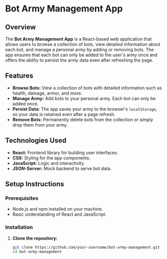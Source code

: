 # Bot Army Management App

## Overview

The **Bot Army Management App** is a React-based web application that allows users to browse a collection of bots, view detailed information about each bot, and manage a personal army by adding or removing bots. The app ensures that each bot can only be added to the user's army once and offers the ability to persist the army data even after refreshing the page.

## Features

- **Browse Bots:** View a collection of bots with detailed information such as health, damage, armor, and more.
- **Manage Army:** Add bots to your personal army. Each bot can only be added once.
- **Persist Data:** The app saves your army to the browser's `localStorage`, so your data is retained even after a page refresh.
- **Remove Bots:** Permanently delete bots from the collection or simply drop them from your army.

## Technologies Used

- **React:** Frontend library for building user interfaces.
- **CSS:** Styling for the app components.
- **JavaScript:** Logic and interactivity.
- **JSON-Server:** Mock backend to serve bot data.

## Setup Instructions

### Prerequisites

- Node.js and npm installed on your machine.
- Basic understanding of React and JavaScript.

### Installation

1. **Clone the repository:**
   ```bash
   git clone https://github.com/your-username/bot-army-management.git
   cd bot-army-management
